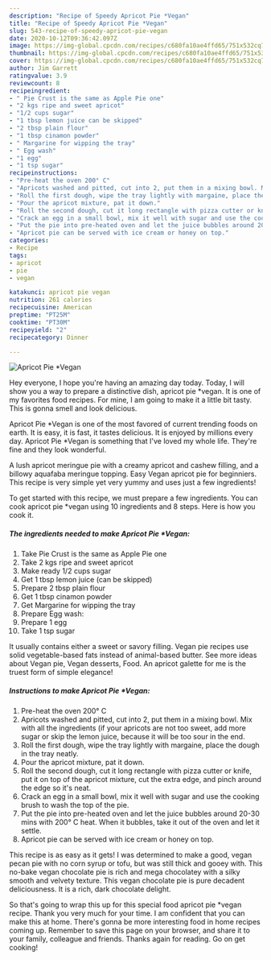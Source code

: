```yaml
---
description: "Recipe of Speedy Apricot Pie *Vegan"
title: "Recipe of Speedy Apricot Pie *Vegan"
slug: 543-recipe-of-speedy-apricot-pie-vegan
date: 2020-10-12T09:36:42.097Z
image: https://img-global.cpcdn.com/recipes/c680fa10ae4ffd65/751x532cq70/apricot-pie-vegan-recipe-main-photo.jpg
thumbnail: https://img-global.cpcdn.com/recipes/c680fa10ae4ffd65/751x532cq70/apricot-pie-vegan-recipe-main-photo.jpg
cover: https://img-global.cpcdn.com/recipes/c680fa10ae4ffd65/751x532cq70/apricot-pie-vegan-recipe-main-photo.jpg
author: Jim Garrett
ratingvalue: 3.9
reviewcount: 8
recipeingredient:
- " Pie Crust is the same as Apple Pie one"
- "2 kgs ripe and sweet apricot"
- "1/2 cups sugar"
- "1 tbsp lemon juice can be skipped"
- "2 tbsp plain flour"
- "1 tbsp cinamon powder"
- " Margarine for wipping the tray"
- " Egg wash"
- "1 egg"
- "1 tsp sugar"
recipeinstructions:
- "Pre-heat the oven 200° C"
- "Apricots washed and pitted, cut into 2, put them in a mixing bowl. Mix with all the ingredients (if your apricots are not too sweet, add more sugar or skip the lemon juice, because it will be too sour in the end."
- "Roll the first dough, wipe the tray lightly with margaine, place the dough in the tray neatly."
- "Pour the apricot mixture, pat it down."
- "Roll the second dough, cut it long rectangle with pizza cutter or knife, put it on top of the apricot mixture, cut the extra edge, and pinch around the edge so it&#39;s neat."
- "Crack an egg in a small bowl, mix it well with sugar and use the cooking brush to wash the top of the pie."
- "Put the pie into pre-heated oven and let the juice bubbles around 20-30 mins with 200° C heat. When it bubbles, take it out of the oven and let it settle."
- "Apricot pie can be served with ice cream or honey on top."
categories:
- Recipe
tags:
- apricot
- pie
- vegan

katakunci: apricot pie vegan 
nutrition: 261 calories
recipecuisine: American
preptime: "PT25M"
cooktime: "PT30M"
recipeyield: "2"
recipecategory: Dinner

---
```



![Apricot Pie *Vegan](https://img-global.cpcdn.com/recipes/c680fa10ae4ffd65/751x532cq70/apricot-pie-vegan-recipe-main-photo.jpg)

Hey everyone, I hope you're having an amazing day today. Today, I will show you a way to prepare a distinctive dish, apricot pie *vegan. It is one of my favorites food recipes. For mine, I am going to make it a little bit tasty. This is gonna smell and look delicious.

Apricot Pie *Vegan is one of the most favored of current trending foods on earth. It is easy, it is fast, it tastes delicious. It is enjoyed by millions every day. Apricot Pie *Vegan is something that I've loved my whole life. They're fine and they look wonderful.

A lush apricot meringue pie with a creamy apricot and cashew filling, and a billowy aquafaba meringue topping. Easy Vegan apricot pie for beginniers. This recipe is very simple yet very yummy and uses just a few ingredients!


To get started with this recipe, we must prepare a few ingredients. You can cook apricot pie *vegan using 10 ingredients and 8 steps. Here is how you cook it.

<!--inarticleads1-->

##### The ingredients needed to make Apricot Pie *Vegan:

1. Take  Pie Crust is the same as Apple Pie one
1. Take 2 kgs ripe and sweet apricot
1. Make ready 1/2 cups sugar
1. Get 1 tbsp lemon juice (can be skipped)
1. Prepare 2 tbsp plain flour
1. Get 1 tbsp cinamon powder
1. Get  Margarine for wipping the tray
1. Prepare  Egg wash:
1. Prepare 1 egg
1. Take 1 tsp sugar


It usually contains either a sweet or savory filling. Vegan pie recipes use solid vegetable-based fats instead of animal-based butter. See more ideas about Vegan pie, Vegan desserts, Food. An apricot galette for me is the truest form of simple elegance! 

<!--inarticleads2-->

##### Instructions to make Apricot Pie *Vegan:

1. Pre-heat the oven 200° C
1. Apricots washed and pitted, cut into 2, put them in a mixing bowl. Mix with all the ingredients (if your apricots are not too sweet, add more sugar or skip the lemon juice, because it will be too sour in the end.
1. Roll the first dough, wipe the tray lightly with margaine, place the dough in the tray neatly.
1. Pour the apricot mixture, pat it down.
1. Roll the second dough, cut it long rectangle with pizza cutter or knife, put it on top of the apricot mixture, cut the extra edge, and pinch around the edge so it&#39;s neat.
1. Crack an egg in a small bowl, mix it well with sugar and use the cooking brush to wash the top of the pie.
1. Put the pie into pre-heated oven and let the juice bubbles around 20-30 mins with 200° C heat. When it bubbles, take it out of the oven and let it settle.
1. Apricot pie can be served with ice cream or honey on top.


This recipe is as easy as it gets! I was determined to make a good, vegan pecan pie with no corn syrup or tofu, but was still thick and gooey with. This no-bake vegan chocolate pie is rich and mega chocolatey with a silky smooth and velvety texture. This vegan chocolate pie is pure decadent deliciousness. It is a rich, dark chocolate delight. 

So that's going to wrap this up for this special food apricot pie *vegan recipe. Thank you very much for your time. I am confident that you can make this at home. There's gonna be more interesting food in home recipes coming up. Remember to save this page on your browser, and share it to your family, colleague and friends. Thanks again for reading. Go on get cooking!
